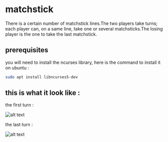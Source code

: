 # matchstick
There is a certain number of matchstick lines.The two players take turns; each player can, on a same line, take one or several matchsticks.The losing player is the one to take the last matchstick.

## prerequisites
you will need to install the ncurses library, here is the command to install it on ubuntu :
```bash
sudo apt install libncurses5-dev
```

## this is what it look like :
the first turn :

![alt text](https://raw.githubusercontent.com/Tweek-Tweak/matchstick/master/first_turn.png)

the last turn :

![alt text](https://raw.githubusercontent.com/Tweek-Tweak/matchstick/master/last_turn.png)
